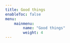 ```yaml
---
title: Good things
enableToc: false
menu: 
    mainmenu: 
        name: "Good things"
        weight: 4
---
```


